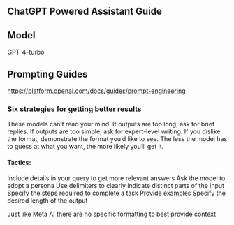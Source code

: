 ## ChatGPT Powered Assistant Guide

## Model

GPT-4-turbo

## Prompting Guides

https://platform.openai.com/docs/guides/prompt-engineering

### Six strategies for getting better results
These models can’t read your mind. If outputs are too long, ask for brief replies. If outputs are too simple, ask for expert-level writing. If you dislike the format, demonstrate the format you’d like to see. The less the model has to guess at what you want, the more likely you’ll get it.

#### Tactics:

Include details in your query to get more relevant answers
Ask the model to adopt a persona
Use delimiters to clearly indicate distinct parts of the input
Specify the steps required to complete a task
Provide examples
Specify the desired length of the output

Just like Meta AI there are no specific formatting to best provide context
